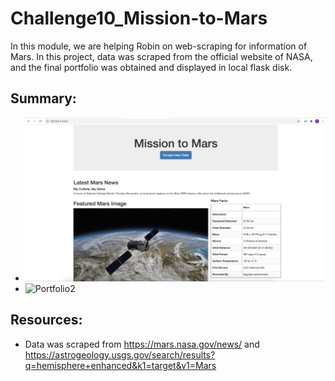 # Challenge10_Mission-to-Mars

In this module, we are helping Robin on web-scraping for information of Mars. In this project, data was scraped from the official website of NASA, and the final portfolio was obtained and displayed in local flask disk. 

## Summary:
* ![Portfolio1](images/Mars_Portfolio_1.png)
* ![Portfolio2](images/Mars_Portfolio_2.png)

## Resources:
* Data was scraped from https://mars.nasa.gov/news/ and https://astrogeology.usgs.gov/search/results?q=hemisphere+enhanced&k1=target&v1=Mars
